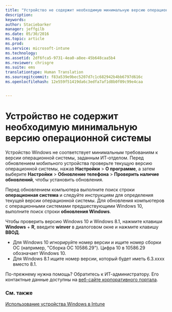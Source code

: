 ```yaml
---
title: "Устройство не содержит необходимую минимальную версию операционной системы | Microsoft Intune"
description: 
keywords: 
author: Staciebarker
manager: jeffgilb
ms.date: 05/30/2016
ms.topic: article
ms.prod: 
ms.service: microsoft-intune
ms.technology: 
ms.assetid: 2df6fca5-9731-4ea0-a8ee-45b648caa5b4
ms.reviewer: chrisgre
ms.suite: ems
translationtype: Human Translation
ms.sourcegitcommit: f83a539e9bec5207d7c1c682942b4bb6797d616c
ms.openlocfilehash: 12e559f51419da6c3edfa7af1d8b0f09c99e4caa


---
```



# Устройство не содержит необходимую минимальную версию операционной системы

Устройство Windows не соответствует минимальным требованиям к версии операционной системы, заданным ИТ-отделом. Перед обновлением мобильного устройства проверьте текущую версию операционной системы, нажав **Настройки** &gt; **О программе**, а затем выберите **Настройки** &gt; **Обновление телефона** &gt; **Проверить наличие обновлений**, чтобы установить обновления.

Перед обновлением компьютера выполните поиск строки **операционная система** и следуйте инструкциям для определения текущей версии операционной системы. Для обновления компьютеров с операционными системами предшествующими Windows 10, выполните поиск строки **обновления Windows**.

Чтобы проверить версию Windows 10 и Windows 8.1, нажмите клавиши **Windows** + **R**, введите **winver** в диалоговом окне и нажмите клавишу **ВВОД**.

- Для Windows 10 игнорируйте номер версии и ищите номер сборки ОС (например, "Сборка ОС 10586.29"). Цифра 10 в 10586.29 обозначает Windows 10.
- Для Windows 8.1 ищите номер версии, который будет иметь 6.3.xxxx вместо 8.1.

По-прежнему нужна помощь? Обратитесь к ИТ-администратору. Его контактные данные доступны на [веб-сайте корпоративного портала](http://portal.manage.microsoft.com).

### См. также
[Использование устройства Windows в Intune](using-your-windows-device-with-intune.md)


<!--HONumber=Jun16_HO4-->



